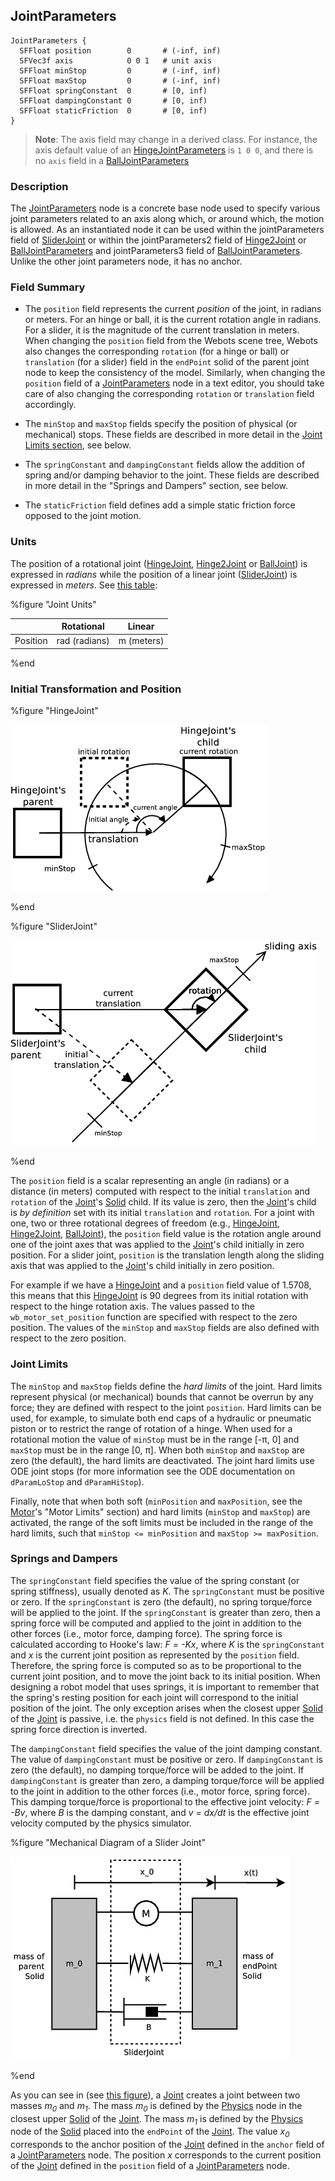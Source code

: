 ## JointParameters

```
JointParameters {
  SFFloat position        0       # (-inf, inf)
  SFVec3f axis            0 0 1   # unit axis
  SFFloat minStop         0       # (-inf, inf)
  SFFloat maxStop         0       # (-inf, inf)
  SFFloat springConstant  0       # [0, inf)
  SFFloat dampingConstant 0       # [0, inf)
  SFFloat staticFriction  0       # [0, inf)
}
```

> **Note**: The axis field may change in a derived class.
For instance, the axis default value of an [HingeJointParameters](hingejointparameters.md) is `1 0 0`, and there is no `axis` field in a [BallJointParameters](balljointparameters.md)

### Description

The [JointParameters](#jointparameters) node is a concrete base node used to specify various joint parameters related to an axis along which, or around which, the motion is allowed.
As an instantiated node it can be used within the jointParameters field of [SliderJoint](sliderjoint.md) or within the jointParameters2 field of [Hinge2Joint](hinge2joint.md) or [BallJointParameters](balljointparameters.md) and jointParameters3 field of [BallJointParameters](balljointparameters.md).
Unlike the other joint parameters node, it has no anchor.

### Field Summary

- The `position` field represents the current *position* of the joint, in radians or meters.
For an hinge or ball, it is the current rotation angle in radians.
For a slider, it is the magnitude of the current translation in meters.
When changing the `position` field from the Webots scene tree, Webots also changes the corresponding `rotation` (for a hinge or ball) or `translation` (for a slider) field in the `endPoint` solid of the parent joint node to keep the consistency of the model.
Similarly, when changing the `position` field of a [JointParameters](#jointparameters) node in a text editor, you should take care of also changing the corresponding `rotation` or `translation` field accordingly.

- The `minStop` and `maxStop` fields specify the position of physical (or mechanical) stops.
These fields are described in more detail in the [Joint Limits section](#joint-limits), see below.

- The `springConstant` and `dampingConstant` fields allow the addition of spring and/or damping behavior to the joint.
These fields are described in more detail in the "Springs and Dampers" section, see below.

- The `staticFriction` field defines add a simple static friction force opposed to the joint motion.

### Units

The position of a rotational joint ([HingeJoint](hingejoint.md), [Hinge2Joint](hinge2joint.md) or [BallJoint](balljoint.md)) is expressed in *radians* while the position of a linear joint ([SliderJoint](sliderjoint.md)) is expressed in *meters*.
See [this table](#joint-units):

%figure "Joint Units"

|  &nbsp;  | Rotational    | Linear     |
| -------- | ------------- | ---------- |
| Position | rad (radians) | m (meters) |

%end

### Initial Transformation and Position

%figure "HingeJoint"

![hinge_joint.png](images/hinge_joint.png)

%end

%figure "SliderJoint"

![slider_joint.png](images/slider_joint.png)

%end

The `position` field is a scalar representing an angle (in radians) or a distance (in meters) computed with respect to the initial `translation` and `rotation` of the [Joint](joint.md)'s [Solid](solid.md) child.
If its value is zero, then the [Joint](joint.md)'s child is *by definition* set with its initial `translation` and `rotation`.
For a joint with one, two or three rotational degrees of freedom (e.g., [HingeJoint](hingejoint.md), [Hinge2Joint](hinge2joint.md), [BallJoint](balljoint.md)), the `position` field value is the rotation angle around one of the joint axes that was applied to the [Joint](joint.md)'s child initially in zero position.
For a slider joint, `position` is the translation length along the sliding axis that was applied to the [Joint](joint.md)'s child initially in zero position.

For example if we have a [HingeJoint](hingejoint.md) and a `position` field value of 1.5708, this means that this [HingeJoint](joint.md) is 90 degrees from its initial rotation with respect to the hinge rotation axis.
The values passed to the `wb_motor_set_position` function are specified with respect to the zero position.
The values of the `minStop` and `maxStop` fields are also defined with respect to the zero position.

### Joint Limits

The `minStop` and `maxStop` fields define the *hard limits* of the joint.
Hard limits represent physical (or mechanical) bounds that cannot be overrun by any force; they are defined with respect to the joint `position`.
Hard limits can be used, for example, to simulate both end caps of a hydraulic or pneumatic piston or to restrict the range of rotation of a hinge.
When used for a rotational motion the value of `minStop` must be in the range [-&pi;, 0] and `maxStop` must be in the range [0, &pi;].
When both `minStop` and `maxStop` are zero (the default), the hard limits are deactivated.
The joint hard limits use ODE joint stops (for more information see the ODE documentation on `dParamLoStop` and `dParamHiStop`).

Finally, note that when both soft (`minPosition` and `maxPosition`, see the [Motor](motor.md)'s "Motor Limits" section) and hard limits (`minStop` and `maxStop`) are activated, the range of the soft limits must be included in the range of the hard limits, such that `minStop <= minPosition` and `maxStop >= maxPosition`.

### Springs and Dampers

The `springConstant` field specifies the value of the spring constant (or spring stiffness), usually denoted as *K*.
The `springConstant` must be positive or zero.
If the `springConstant` is zero (the default), no spring torque/force will be applied to the joint.
If the `springConstant` is greater than zero, then a spring force will be computed and applied to the joint in addition to the other forces (i.e., motor force, damping force).
The spring force is calculated according to Hooke's law: *F = -Kx*, where *K* is the `springConstant` and *x* is the current joint position as represented by the `position` field.
Therefore, the spring force is computed so as to be proportional to the current joint position, and to move the joint back to its initial position.
When designing a robot model that uses springs, it is important to remember that the spring's resting position for each joint will correspond to the initial position of the joint.
The only exception arises when the closest upper [Solid](solid.md) of the [Joint](joint.md) is passive, i.e. the `physics` field is not defined.
In this case the spring force direction is inverted.

The `dampingConstant` field specifies the value of the joint damping constant.
The value of `dampingConstant` must be positive or zero.
If `dampingConstant` is zero (the default), no damping torque/force will be added to the joint.
If `dampingConstant` is greater than zero, a damping torque/force will be applied to the joint in addition to the other forces (i.e., motor force, spring force).
This damping torque/force is proportional to the effective joint velocity: *F = -Bv*, where *B* is the damping constant, and *v = dx/dt* is the effective joint velocity computed by the physics simulator.

%figure "Mechanical Diagram of a Slider Joint"

![slider_joint_mechanics.png](images/slider_joint_mechanics.png)

%end

As you can see in (see [this figure](#mechanical-diagram-of-a-slider-joint)), a [Joint](joint.md) creates a joint between two masses *m<sub>0</sub>* and *m<sub>1</sub>*.
The mass *m<sub>0</sub>* is defined by the [Physics](physics.md) node in the closest upper [Solid](solid.md) of the [Joint](joint.md).
The mass *m<sub>1</sub>* is defined by the [Physics](physics.md) node of the [Solid](solid.md) placed into the `endPoint` of the [Joint](joint.md).
The value *x<sub>0</sub>* corresponds to the anchor position of the [Joint](joint.md) defined in the `anchor` field of a [JointParameters](#jointparameters) node.
The position *x* corresponds to the current position of the [Joint](joint.md) defined in the `position` field of a [JointParameters](#jointparameters) node.
